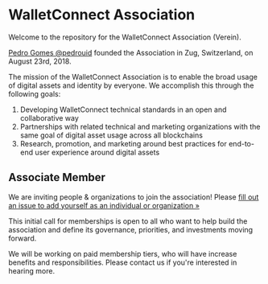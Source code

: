 # WalletConnect Association

Welcome to the repository for the WalletConnect Association (Verein).

[Pedro Gomes @pedrouid](https://github.com/pedrouid) founded the Association in Zug, Switzerland, on August 23rd, 2018.

The mission of the WalletConnect Association is to enable the broad usage of digital assets and identity by everyone. We accomplish this through the following goals:

1. Developing WalletConnect technical standards in an open and collaborative way
2. Partnerships with related technical and marketing organizations with the same goal of digital asset usage across all blockchains
3. Research, promotion, and marketing around best practices for end-to-end user experience around digital assets

## Associate Member

We are inviting people & organizations to join the association! Please [fill out an issue to add yourself as an individual or organization »](https://github.com/WalletConnect/association/issues/new?assignees=&labels=membership&template=membership.md&title=Membership+Request)

This initial call for memberships is open to all who want to help build the association and define its governance, priorities, and investments moving forward.

We will be working on paid membership tiers, who will have increase benefits and responsibilities. Please contact us if you're interested in hearing more.
